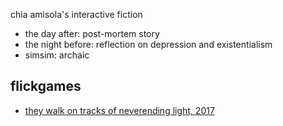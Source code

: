 chia amisola's interactive fiction

* the day after: post-mortem story
* the night before: reflection on depression and existentialism
* simsim: archaic


## flickgames
* [they walk on tracks of neverending light, 2017](https://www.flickgame.org/flickuplay.html?p=5eba77c9bca8e93bcbb2f2aa6040a145)
